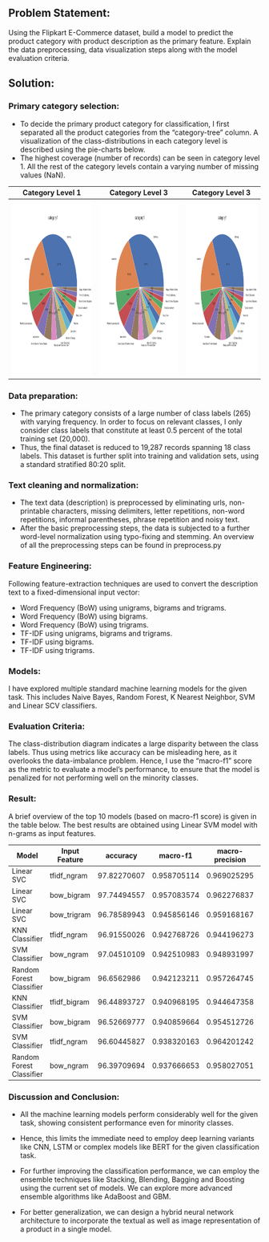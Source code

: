 ## Problem Statement:

Using the Flipkart E-Commerce dataset, build a model to predict the product category with product description as the primary feature. Explain the data preprocessing, data visualization steps along with the model evaluation criteria. 

## Solution:
 

### Primary category selection:

- To decide the primary product category for classification, I first separated all the product categories from the “category-tree” column. A visualization of the class-distributions in each category level is described using the pie-charts below. 
- The highest coverage (number of records) can be seen in category level 1.  All the rest of the category levels contain a varying number of missing values (NaN).

 Category Level 1     |   Category Level 3 |  Category Level 3
:-------------------------:| :-------------------------: |:-------------------------:|
<img src = "https://github.com/AmeyHengle/MIDAS-Task3/blob/main/visualization%20plots/category1.png" width="350" height = "350" /> | <img src = "https://github.com/AmeyHengle/MIDAS-Task3/blob/main/visualization%20plots/category1.png" width="350" height = "350" /> | <img src = "https://github.com/AmeyHengle/MIDAS-Task3/blob/main/visualization%20plots/category1.png" width="300" height = "350" /> |

### Data preparation:

- The primary category consists of a large number of class labels (265) with varying frequency. 
In order to focus on relevant classes, I only consider class labels that constitute at least 0.5 percent of the total training set (20,000). 
- Thus, the final dataset is reduced to 19,287 records spanning 18 class labels. 
This dataset is further split into training and validation sets, using a standard stratified 80:20 split. 

### Text cleaning and normalization:

- The text data (description) is preprocessed by eliminating urls, non-printable characters, missing delimiters, letter repetitions, non-word repetitions, informal parentheses, phrase repetition and noisy text.
- After the basic preprocessing steps, the data is subjected to a further word-level normalization using typo-fixing and stemming. 
An overview of all the preprocessing steps can be found in preprocess.py

### Feature Engineering:

Following feature-extraction techniques are used to convert the description text to a fixed-dimensional input vector:

- Word Frequency (BoW) using unigrams, bigrams and trigrams. 
- Word Frequency (BoW) using bigrams.
- Word Frequency (BoW) using trigrams. 
- TF-IDF using unigrams, bigrams and trigrams. 
- TF-IDF using bigrams.
- TF-IDF using trigrams. 


### Models:

I have explored multiple standard machine learning models for the given task. This includes Naive Bayes, Random Forest, K Nearest Neighbor, SVM and Linear SCV classifiers. 

### Evaluation Criteria:

The class-distribution diagram indicates a large disparity between the class labels. Thus using metrics like accuracy can be misleading here, as it overlooks the data-imbalance problem. Hence, I use the “macro-f1” score as the metric to evaluate a model’s performance, to ensure that the model is penalized for not performing well on the minority classes. 


### Result:

A brief overview of the top 10 models (based on macro-f1 score) is given in the table below. 
The best results are obtained using Linear SVM model with n-grams as input features. 

| Model                    | Input Feature | accuracy    | macro-f1    | macro-precision | macro-recall | weighted-f1 | weighted-precision | weighted-recall |
|--------------------------|---------------|-------------|-------------|-----------------|--------------|-------------|--------------------|-----------------|
| Linear SVC               | tfidf_ngram   | 97.82270607 | 0.958705114 | 0.969025295     | 0.949900225  | 0.977997811 | 0.978329609        | 0.978227061     |
| Linear SVC               | bow_bigram    | 97.74494557 | 0.957083574 | 0.962276837     | 0.952640219  | 0.977227599 | 0.977346629        | 0.977449456     |
| Linear SVC               | bow_trigram   | 96.78589943 | 0.945856146 | 0.959168167     | 0.935118328  | 0.967379315 | 0.968175178        | 0.967858994     |
| KNN Classifier           | tfidf_ngram   | 96.91550026 | 0.942768726 | 0.944196273     | 0.94215568   | 0.968954882 | 0.969089297        | 0.969155003     |
| SVM Classifier           | bow_ngram     | 97.04510109 | 0.942510983 | 0.948931997     | 0.93741427   | 0.970213287 | 0.970545628        | 0.970451011     |
| Random Forest Classifier | bow_bigram    | 96.6562986  | 0.942123211 | 0.957264745     | 0.930930284  | 0.965751805 | 0.967065149        | 0.966562986     |
| KNN Classifier           | tfidf_bigram  | 96.44893727 | 0.940968195 | 0.944647358     | 0.937896408  | 0.964330975 | 0.964529407        | 0.964489373     |
| SVM Classifier           | bow_bigram    | 96.52669777 | 0.940859664 | 0.954512726     | 0.928566046  | 0.964890014 | 0.965349642        | 0.965266978     |
| SVM Classifier           | tfidf_ngram   | 96.60445827 | 0.938320163 | 0.964201242     | 0.917127838  | 0.96538514  | 0.966747161        | 0.966044583     |
| Random Forest Classifier | bow_ngram     | 96.39709694 | 0.937666653 | 0.958027051     | 0.921570304  | 0.963081731 | 0.964691526        | 0.963970969     |




### Discussion and Conclusion:


- All the machine learning models perform considerably well for the given task, showing consistent performance even for minority classes. 

- Hence, this limits the immediate need to employ deep learning variants like CNN, LSTM or complex models like BERT for the given classification task. 

- For further improving the classification performance, we can employ the ensemble techniques like Stacking, Blending, Bagging and Boosting using the current set of models. 
We can explore more advanced ensemble algorithms like AdaBoost and GBM. 

- For better generalization, we can design a hybrid neural network architecture to incorporate the textual as well as image representation of a product in a single model. 




